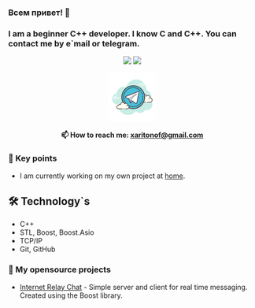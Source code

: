 ### Всем привет! 👋
### I am a beginner C++ developer. I know C and C++. You can contact me by e`mail or telegram.
<p align='center'>
   <a href="https://github-readme-stats.vercel.app/api?username=khaRRitonov&show_icons=true&count_private=true">
       <img height=150 src="https://github-readme-stats.vercel.app/api?username=khaRRitonov&show_icons=true&count_private=true"/></a>
   <a href="https://github.com/khaRRitonov/github-readme-stats">
       <img height=150 src="https://github-readme-stats.vercel.app/api/top-langs/?username=khaRRitonov&layout=compact"/></a>
</p>

<p align='center'>
   <a href="https://t.me/khaRRitonov" target="_blank">
       <img src="https://github.com/khaRRitonov/khaRRitonov/blob/main/icons8-telegram-app-100.png"/>
   </a>
<p align='center'><b>
   📫 How to reach me: <a href='mailto:xaritonof@gmail.com'>xaritonof@gmail.com</a></b>
</p>

### 🔭 Key points
*   I am currently working on my own project at [home](https://github.com/khaRRitonov).

## 🛠 Technology`s
*   C++
*   STL, Boost, Boost.Asio
*   TCP/IP
*   Git, GitHub

### 🌱 My opensource projects

*   [Internet Relay Chat](https://github.com/khaRRitonov/Internet_Relay_Chat) - Simple server and client for real time messaging. Created using the Boost library.
<!--
**khaRRitonov/khaRRitonov** is a ✨ _special_ ✨ repository because its `README.md` (this file) appears on your GitHub profile.

Here are some ideas to get you started:

- 🔭 I’m currently working on ...
- 🌱 I’m currently learning ...
- 👯 I’m looking to collaborate on ...
- 🤔 I’m looking for help with ...
- 💬 Ask me about ...
- 📫 How to reach me: ...
- 😄 Pronouns: ...
- ⚡ Fun fact: ...
-->
